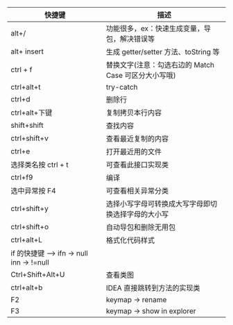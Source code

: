 
| 快捷键                                  | 描述                                |
| ----------------------------------------- |-----------------------------------|
| alt+/                                     | 功能很多，ex：快速生成变量，导包，解决错误等           |
| alt+ insert                               | 生成 getter/setter 方法、toString 等    |
| ctrl + f                                  | 替换文字(注意：勾选右边的 Match Case 可区分大小写哦) |
| ctrl+alt+t                                | try-catch                         |
| ctrl+d                                    | 删除行                               |
| ctrl+alt+下键                             | 复制拷贝本行内容                          |
| shift+shift                               | 查找内容                              |
| ctrl+shift+v                              | 查看最近复制的内容                         |
| ctrl+e                                    | 打开最近用的文件                          |
| 选择类名按 ctrl + t                       | 可查看此接口实现类                         |
| ctrl+f9                                   | 编译                                |
| 选中异常按 F4                             | 可查看相关异常分类                         |
| ctrl+shift+y                              | 选择小写字母可转换成大写字母即切换选择字母的大小写         |
| ctrl+shift+o                              | 自动导包和删除无用包                        |
| ctrl+alt+L                                | 格式化代码样式                           |
| if 的快捷键 --> ifn -> null inn -> !=null |                                   |
| Ctrl+Shift+Alt+U                          | 查看类图                              |
| ctrl+alt+b                                | IDEA 直接跳转到方法的实现类                  |
| F2                                        | keymap -> rename                  |
| F3                                        | keymap -> show in explorer        |
